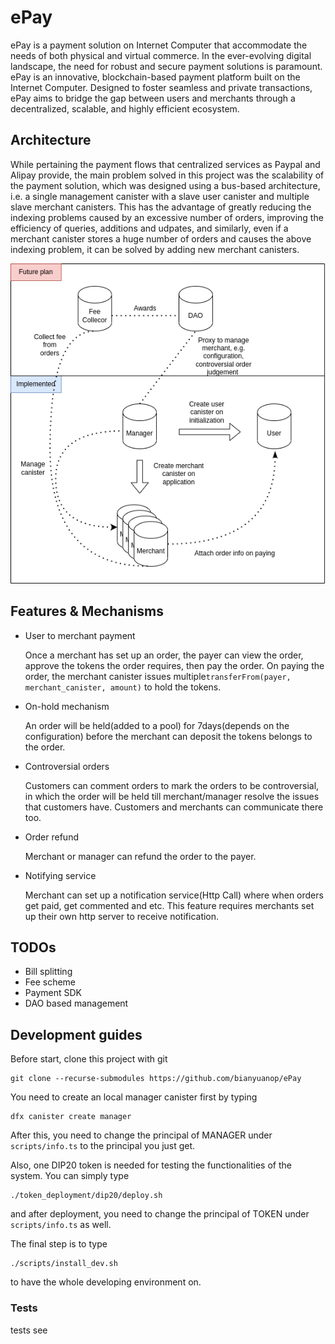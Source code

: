 # ePay

ePay is a payment solution on Internet Computer that accommodate the needs of both physical and virtual commerce. In the ever-evolving digital landscape, the need for robust and secure payment solutions is paramount.  ePay is an innovative, blockchain-based payment platform built on the Internet Computer. Designed to foster seamless and private transactions, ePay aims to bridge the gap between users and merchants through a decentralized, scalable, and highly efficient ecosystem.

## Architecture

While pertaining the payment flows that centralized services as Paypal and Alipay provide, the main problem solved in this project was the scalability of the payment solution, which was designed using a bus-based architecture, i.e. a single management canister with a slave user canister and multiple slave merchant canisters. This has the advantage of greatly reducing the indexing problems caused by an excessive number of orders, improving the efficiency of queries, additions and udpates, and similarly, even if a merchant canister stores a huge number of orders and causes the above indexing problem, it can be solved by adding new merchant canisters.

![architecture](./images/architecture.png)

## Features & Mechanisms

+ User to merchant payment 

  Once a merchant has set up an order, the payer can view the order,  approve the tokens the order requires, then pay the order. On paying the order, the merchant canister issues multiple`transferFrom(payer, merchant_canister, amount)` to hold the tokens. 

+ On-hold mechanism 

  An order will be held(added to a pool) for 7days(depends on the configuration) before the merchant can deposit the tokens belongs to the order. 

+ Controversial orders

  Customers can comment orders to mark the orders to be controversial, in which the order will be held till merchant/manager resolve the issues that customers have. Customers and merchants can communicate there too.

+ Order refund 

  Merchant or manager can refund the order to the payer. 

+ Notifying service 

  Merchant can set up a notification service(Http Call) where when orders get paid, get commented and etc. This feature requires merchants set up their own http server to receive notification.

## TODOs

+ Bill splitting
+ Fee scheme
+ Payment SDK 
+ DAO based management

## Development guides 

Before start, clone this project with git 

```
git clone --recurse-submodules https://github.com/bianyuanop/ePay
```

You need to create an local manager canister first by typing 

```shell
dfx canister create manager
```

After this, you need to change the principal of MANAGER under `scripts/info.ts` to the principal you just get. 

Also, one DIP20 token is needed for testing the functionalities of the system. You can simply type 

```shell
./token_deployment/dip20/deploy.sh
```

and after deployment, you need to change the principal of TOKEN under `scripts/info.ts` as well.

The final step is to type 

```shell
./scripts/install_dev.sh
```

to have the whole developing environment on.

### Tests

tests see 

[tests]: ./tests

